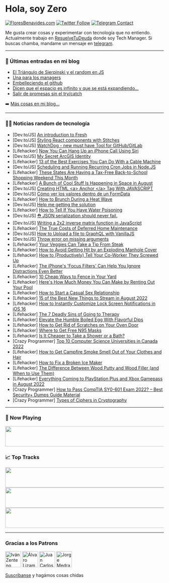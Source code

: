 # Hola, soy Zero

[![FloresBenavides.com](https://img.shields.io/website?down_message=oops&label=MiBlog&style=for-the-badge&up_message=online&url=https%3A%2F%2Ffloresbenavides.com)](https://floresbenavides.com) [![Twitter Follow](https://img.shields.io/twitter/follow/ZeroDragon?color=%231DA1F2&label=Follow&logo=twitter&logoColor=ffffff&style=for-the-badge)](https://twitter.com/zerodragon) [![Telegram Contact](https://img.shields.io/badge/escr%C3%ADbeme-ZeroDragon-%2326A5E4?style=for-the-badge&logo=telegram)](https://t.me/zerodragon)

Me gusta crear cosas y experimentar con tecnología que no entiendo.
Actualmente trabajo en [ResuelveTuDeuda](http://github.com/resuelve) donde soy Tech Manager.
Si buscas chamba, mandame un mensaje en [telegram](https://t.me/zerodragon).

---

### 📕 Últimas entradas en mi blog
<!-- BLOG-POST-LIST:START -->
- [El Triángulo de Sierpinski y el random en JS](https://floresbenavides.com/el-triangulo-de-sierpinski-y-el-random-en-js/)
- [Una para los managers](https://floresbenavides.com/una-para-los-managers/)
- [Embelleciendo el github](https://floresbenavides.com/embelleciendo-el-github/)
- [Dicen que el espacio es infinito y que se está expandiendo…](https://floresbenavides.com/dicen-que-el-espacio-es-infinito-y-que-se-esta-expandiendo/)
- [Salir de promesas sin el try/catch](https://floresbenavides.com/salir-de-promesas-sin-el-try-catch/)
<!-- BLOG-POST-LIST:END -->

➡️ [Más cosas en mi blog...](https://floresbenavides.com)

---

### 👨‍💻 Noticias random de tecnología
<!-- TECH-POSTS:START -->
- [Dev.to/JS] [An introduction to Fresh](https://dev.to/asayerio_techblog/an-introduction-to-fresh-jai)
- [Dev.to/JS] [Styling React components with Stitches](https://dev.to/asayerio_techblog/styling-react-components-with-stitches-2all)
- [Dev.to/JS] [WatchDog - new must have Tool for GitHub/GitLab](https://dev.to/alexwhitecorp/watchdog-new-must-have-tool-for-githubgitlab-fg7)
- [Lifehacker] [Now You Can Hang Up an iPhone Call Using Siri](https://lifehacker.com/now-you-can-hang-up-an-iphone-call-using-siri-1849181769)
- [Dev.to/JS] [My Secret ArcGIS Identity](https://dev.to/odoenet/my-secret-arcgis-identity-20dp)
- [Lifehacker] [13 of the Best Exercises You Can Do With a Cable Machine](https://lifehacker.com/13-of-the-best-exercises-you-can-do-with-a-cable-machin-1849356941)
- [Dev.to/JS] [Scheduling and Running Recurring Cron Jobs in Node.JS](https://dev.to/smpnjn/scheduling-and-runnning-recurring-cron-jobs-in-nodejs-p86)
- [Lifehacker] [These States Are Having a Tax-Free Back-to-School Shopping Weekend This Month](https://lifehacker.com/these-states-are-having-a-tax-free-back-to-school-shopp-1849356915)
- [Lifehacker] [A Bunch of Cool Stuff Is Happening in Space in August](https://lifehacker.com/a-bunch-of-cool-shit-is-happening-in-space-in-august-1849356656)
- [Dev.to/JS] [Creating HTML &lt;a&gt; Anchor &lt;/a&gt; Tag With JAVASCRIPT](https://dev.to/aakritigoyal12458/creating-html-anchor-tag-with-javascript-5aa3)
- [Dev.to/JS] [Cómo ver los valores dentro de un FormData](https://dev.to/victorjordan95/como-ver-los-valores-dentro-de-un-formdata-516o)
- [Lifehacker] [How to Brunch During a Heat Wave](https://lifehacker.com/how-to-brunch-during-a-heat-wave-1849356507)
- [Dev.to/JS] [Help me getting the solution](https://dev.to/dantechnologics/help-me-getting-the-solution-4d15)
- [Lifehacker] [How to Tell If You Have Water Poisoning](https://lifehacker.com/how-to-tell-if-you-have-water-poisoning-1849355825)
- [Dev.to/JS] [⛑ JSON serialization should never fail.](https://dev.to/ehmicky/json-serialization-should-never-fail-a1a)
- [Dev.to/JS] [Writing a 2x2 inverse matrix function in JavaScript](https://dev.to/jtlavs/writing-a-2x2-inverse-matrix-function-in-javascript-1kj7)
- [Lifehacker] [The True Costs of Deferred Home Maintenance](https://lifehacker.com/the-true-costs-of-deferred-home-maintenance-1849355574)
- [Dev.to/JS] [How to Upload a file to GraphQL with VanillaJS](https://dev.to/rexthony/how-to-upload-a-file-to-graphql-with-vanillajs-3dg7)
- [Dev.to/JS] [Throw error on missing arguments](https://dev.to/artydev/throw-error-on-missing-arguments-een)
- [Lifehacker] [Your Veggies Can Take a Tip From Steak](https://lifehacker.com/your-veggies-can-take-a-tip-from-steak-1849355472)
- [Lifehacker] [How to Avoid Getting Hit by an Exploding Manhole Cover](https://lifehacker.com/how-to-avoid-getting-hit-by-an-exploding-manhole-cover-1849355210)
- [Lifehacker] [How to &lpar;Productively&rpar; Tell Your Co-Worker They Screwed Up](https://lifehacker.com/how-to-productively-tell-your-co-worker-they-screwed-1849355358)
- [Lifehacker] [The iPhone&#39;s &#39;Focus Filters&#39; Can Help You Ignore Distractions Even Better](https://lifehacker.com/the-iphones-focus-filters-can-help-you-ignore-distracti-1849354328)
- [Lifehacker] [10 Cheap Ways to Fence in Your Yard](https://lifehacker.com/10-cheap-ways-to-fence-in-your-yard-1849354922)
- [Lifehacker] [Here&#39;s How Much Money You Can Make by Renting Out Your Pool](https://lifehacker.com/heres-how-much-money-you-can-make-by-renting-out-your-p-1849353370)
- [Lifehacker] [How to Start a Casual Sex Relationship](https://lifehacker.com/how-to-start-a-casual-sex-relationship-1849350310)
- [Lifehacker] [15 of the Best New Things to Stream in August 2022](https://lifehacker.com/15-of-the-best-new-things-to-stream-in-august-2022-1849344796)
- [Lifehacker] [How to Instantly Customize Lock Screen Notifications in iOS 16](https://lifehacker.com/how-to-instantly-customize-lock-screen-notifications-in-1849354253)
- [Lifehacker] [The 7 Deadly Sins of Going to Therapy](https://lifehacker.com/the-7-deadly-sins-of-going-to-therapy-1849349193)
- [Lifehacker] [Elevate the Humble Boiled Egg With Flavorful Dips](https://lifehacker.com/elevate-the-humble-boiled-egg-with-flavorful-dips-1849348798)
- [Lifehacker] [How to Get Rid of Scratches on Your Oven Door](https://lifehacker.com/how-to-get-rid-of-scratches-on-your-oven-door-1849347870)
- [Lifehacker] [Where to Get Free N95 Masks](https://lifehacker.com/where-to-get-free-n95-masks-1849347887)
- [Lifehacker] [Is It Cheaper to Take a Shower or a Bath?](https://lifehacker.com/is-it-cheaper-to-take-a-shower-or-a-bath-1849347915)
- [Crazy Programmer] [Top 10 Computer Science Universities in Canada 2022](https://www.thecrazyprogrammer.com/2022/07/computer-science-universities-in-canada.html)
- [Lifehacker] [How to Get Campfire Smoke Smell Out of Your Clothes and Hair](https://lifehacker.com/how-to-get-campfire-smoke-smell-out-of-your-clothes-and-1849348474)
- [Lifehacker] [How to Fix a Broken Ice Maker](https://lifehacker.com/how-to-fix-a-broken-ice-maker-1849348495)
- [Lifehacker] [The Difference Between Wood Putty and Wood Filler &lpar;and When to Use Them&rpar;](https://lifehacker.com/the-difference-between-wood-putty-and-wood-filler-and-1849348502)
- [Lifehacker] [Everything Coming to PlayStation Plus and Xbox Gamepass in August 2022](https://lifehacker.com/everything-coming-to-playstation-plus-and-xbox-gamepass-1849349745)
- [Crazy Programmer] [How to Pass CompTIA SY0-601 Exam 2022? – Best Security+ Dumps Guide Material](https://www.thecrazyprogrammer.com/2022/07/how-to-pass-comptia-sy0-601-exam-2022.html)
- [Crazy Programmer] [Types of Ciphers in Cryptography](https://www.thecrazyprogrammer.com/2022/07/types-of-ciphers-in-cryptography.html)<!-- TECH-POSTS:END -->

---

### 🎵 Now Playing
<a href="https://spotify-now-playing-dun.vercel.app/now-playing?open"><img src="https://spotify-now-playing-dun.vercel.app/now-playing" width="540" height="64"></a>

### 📈 Top Tracks
<a href="https://spotify-now-playing-dun.vercel.app/top-tracks?i=1&open"><img src="https://spotify-now-playing-dun.vercel.app/top-tracks?i=1" width="540" height="64"></a>
<a href="https://spotify-now-playing-dun.vercel.app/top-tracks?i=2&open"><img src="https://spotify-now-playing-dun.vercel.app/top-tracks?i=2" width="540" height="64"></a>
<a href="https://spotify-now-playing-dun.vercel.app/top-tracks?i=3&open"><img src="https://spotify-now-playing-dun.vercel.app/top-tracks?i=3" width="540" height="64"></a>

---

### Gracias a los Patrons
[<img src="https://avatars.githubusercontent.com/u/243380?v=4" alt="Iván Zenteno" width="50px">](https://github.com/k001) [<img src="https://avatars.githubusercontent.com/u/19955639?v=4" alt="Álvaro Lizama" width="50px">](https://github.com/alvarolizama) [<img src="https://avatars.githubusercontent.com/u/2718753?v=4" alt="Juan Carlos Ruiz" width="50px">](https://github.com/JuanCrg90) [<img src="https://avatars.githubusercontent.com/u/37025?v=4" alt="Jorge Medrano" width="50px">](https://github.com/h1pp1e) 

[Suscríbanse](https://www.patreon.com/zerodragon) y hagámos cosas chidas
